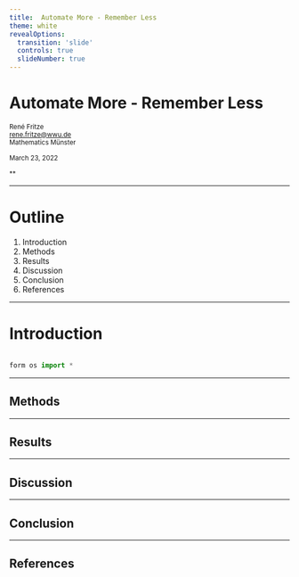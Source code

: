 ```yaml
---
title:  Automate More - Remember Less
theme: white
revealOptions:
  transition: 'slide'
  controls: true
  slideNumber: true
---
```


#  Automate More - Remember Less

<small>René Fritze</small>  
<small>rene.fritze@wwu.de</small>  
<small>Mathematics Münster</small>  
  
<small>March 23, 2022</small>
  
<small>**</small>  

---

# Outline

1. Introduction
2. Methods
3. Results
4. Discussion
5. Conclusion
6. References

---

# Introduction


```python

form os import *
```

---

## Methods

---

## Results

---

## Discussion

---

## Conclusion

---

## References
